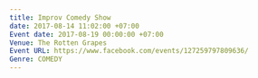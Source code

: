 ```yaml
---
title: Improv Comedy Show
date: 2017-08-14 11:02:00 +07:00
Event date: 2017-08-19 00:00:00 +07:00
Venue: The Rotten Grapes
Event URL: https://www.facebook.com/events/127259797809636/
Genre: COMEDY
---
```


